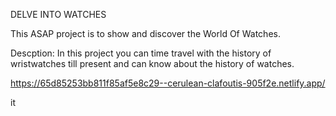 DELVE INTO WATCHES

This ASAP project is to show and discover the World Of Watches.

Descption: In this project you can time travel with the history of wristwatches till present and can know about the history of watches.

https://65d85253bb811f85af5e8c29--cerulean-clafoutis-905f2e.netlify.app/

it